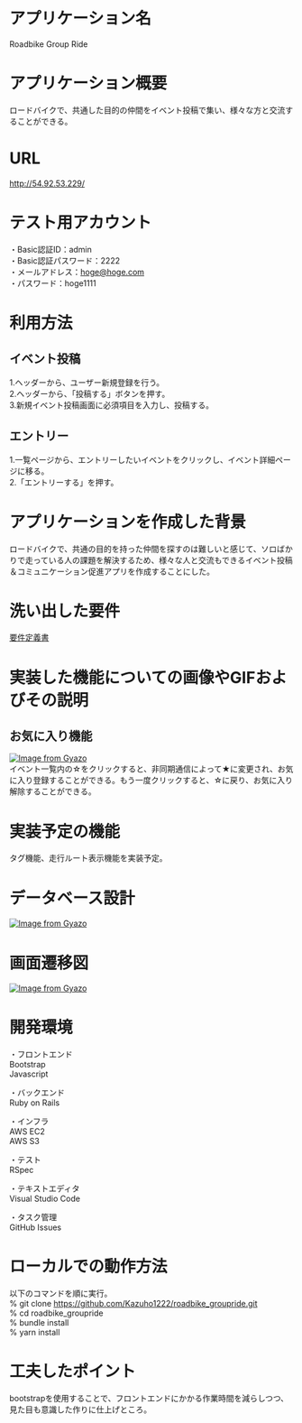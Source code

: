 # アプリケーション名
Roadbike Group Ride
# アプリケーション概要
ロードバイクで、共通した目的の仲間をイベント投稿で集い、様々な方と交流することができる。
# URL
http://54.92.53.229/
# テスト用アカウント
・Basic認証ID：admin<br>
・Basic認証パスワード：2222<br>
・メールアドレス：hoge@hoge.com<br>
・パスワード：hoge1111
# 利用方法
## イベント投稿
1.ヘッダーから、ユーザー新規登録を行う。<br>
2.ヘッダーから、「投稿する」ボタンを押す。<br>
3.新規イベント投稿画面に必須項目を入力し、投稿する。
## エントリー
1.一覧ページから、エントリーしたいイベントをクリックし、イベント詳細ページに移る。<br>
2.「エントリーする」を押す。
# アプリケーションを作成した背景
ロードバイクで、共通の目的を持った仲間を探すのは難しいと感じて、ソロばかりで走っている人の課題を解決するため、様々な人と交流もできるイベント投稿＆コミュニケーション促進アプリを作成することにした。
# 洗い出した要件
[要件定義書](https://docs.google.com/spreadsheets/d/1Mu4cBakDLOXHAyDNGOb5jlJaxfQvG7XmzzJknaKLceA/edit?usp=sharing)
# 実装した機能についての画像やGIFおよびその説明
## お気に入り機能
[![Image from Gyazo](https://i.gyazo.com/5681aac4348c42738bd11d1fa119d47d.gif)](https://gyazo.com/5681aac4348c42738bd11d1fa119d47d)<br>
イベント一覧内の☆をクリックすると、非同期通信によって★に変更され、お気に入り登録することができる。もう一度クリックすると、☆に戻り、お気に入り解除することができる。
# 実装予定の機能
タグ機能、走行ルート表示機能を実装予定。
# データベース設計
[![Image from Gyazo](https://i.gyazo.com/8dff723d8759ed55b1a7b2942feb2242.png)](https://gyazo.com/8dff723d8759ed55b1a7b2942feb2242)
# 画面遷移図
[![Image from Gyazo](https://i.gyazo.com/d7265f5a76a2c4c5e54865d47b976bd9.png)](https://gyazo.com/d7265f5a76a2c4c5e54865d47b976bd9)
# 開発環境
・フロントエンド<br>
Bootstrap<br>
Javascript

・バックエンド<br>
Ruby on Rails

・インフラ<br>
AWS EC2<br>
AWS S3

・テスト<br>
RSpec

・テキストエディタ<br>
Visual Studio Code

・タスク管理<br>
GitHub Issues
# ローカルでの動作方法
以下のコマンドを順に実行。<br>
% git clone https://github.com/Kazuho1222/roadbike_groupride.git<br>
% cd roadbike_groupride<br>
% bundle install<br>
% yarn install
# 工夫したポイント
bootstrapを使用することで、フロントエンドにかかる作業時間を減らしつつ、見た目も意識した作りに仕上げところ。